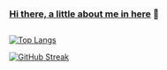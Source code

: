 ### [Hi there, a little about me in here](https://vrozsa.com) 👋
<h2></h2>

[![Top Langs](https://github-readme-stats.vercel.app/api/top-langs/?username=dendriel&langs_count=4&layout=compact&theme=github_dark)](https://github.com/anuraghazra/github-readme-stats)

[![GitHub Streak](http://github-readme-streak-stats.herokuapp.com?user=dendriel&theme=holi-theme)](https://git.io/streak-stats)
